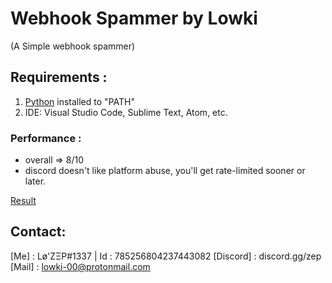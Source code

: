 # Webhook Spammer by Lowki
(A Simple webhook spammer)

## Requirements :

1. [Python](https://python.org) installed to "PATH"
2. IDE: Visual Studio Code, Sublime Text, Atom, etc.

### Performance :

* overall => 8/10
* discord doesn't like platform abuse, you'll get rate-limited sooner or later.


[Result](https://cdn.discordapp.com/attachments/806622582492889121/806623801138741319/unknown.png) 

## Contact:
[Me] : Lø'ZΞP#1337 | Id : 785256804237443082
[Discord] : discord.gg/zep
[Mail] : lowki-00@protonmail.com
